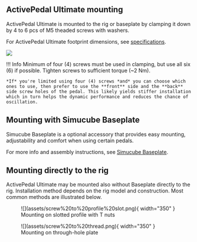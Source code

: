 ## ActivePedal Ultimate mounting 

ActivePedal Ultimate is mounted to the rig or baseplate by clamping it down by 4 to 6 pcs of M5 theaded screws with washers. 

For ActivePedal Ultimate footprint dimensions, see [specifications](Specifications.md).

![](assets/active%20pedal%206%20screws.png)

!!! Info
    Minimum of four (4) screws must be used in clamping, but use all six (6) if possible. Tighten screws to sufficient torque (~2 Nm).

    *If* you're limited using four (4) screws *and* you can choose which ones to use, then prefer to use the **front** side and the **back** side screw holes of the pedal. This likely yields stiffer installation which in turn helps the dynamic performance and reduces the chance of oscillation.

## Mounting with Simucube Baseplate

Simucube Baseplate is a optional accessory that provides easy mounting, adjustability and comfort when using certain pedals. 

For more info and assembly instructions, see [Simucube Baseplate](Baseplate.md).

## Mounting directly to the rig

ActivePedal Ultimate may be mounted also without Baseplate directly to the rig. Installation method depends on the rig model and construction. Most common methods are illustrated below.

<figure markdown>
![](assets/screw%20to%20profile%20slot.png){ width="350" }
<figcaption>Mounting on slotted profile with T nuts</figcaption>
</figure>

<figure markdown>
![](assets/screw%20to%20thread.png){ width="350" }
<figcaption>Mounting on through-hole plate</figcaption>
</figure>

